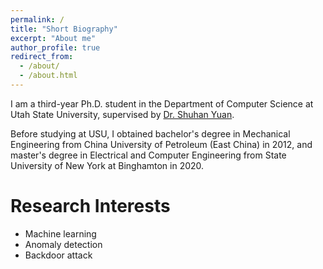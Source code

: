 ```yaml
---
permalink: /
title: "Short Biography"
excerpt: "About me"
author_profile: true
redirect_from: 
  - /about/
  - /about.html
---
```

I am a third-year Ph.D. student in the Department of Computer Science at Utah State University, supervised by [Dr. Shuhan Yuan](https://yuan.shuhan.org/).

Before studying at USU, I obtained bachelor's degree in Mechanical Engineering from China University of Petroleum (East China) in 2012, and master's degree in Electrical and Computer Engineering from State University of New York at Binghamton in 2020.


Research Interests
======
- Machine learning
- Anomaly detection
- Backdoor attack
